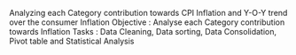 Analyzing each Category contribution towards CPI Inflation and Y-O-Y trend over the consumer Inflation
Objective : Analyse each Category contribution towards Inflation
Tasks : Data Cleaning, Data sorting, Data Consolidation, Pivot table and Statistical Analysis
